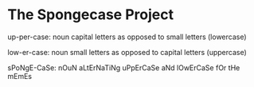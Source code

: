 # The Spongecase Project

up-per-case:
	noun
	capital letters as opposed to small letters (lowercase)

low-er-case:
	noun
	small letters as opposed to capital letters (uppercase)

sPoNgE-CaSe:
	nOuN
	aLtErNaTiNg uPpErCaSe aNd lOwErCaSe fOr tHe mEmEs
